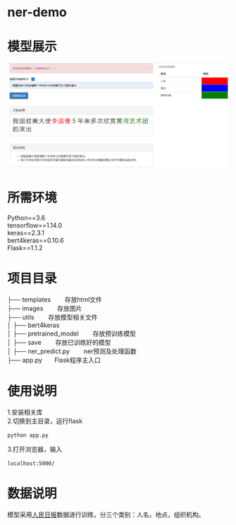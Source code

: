 # ner-demo
# 模型展示
![image](https://github.com/dreams-flying/ner-demo/blob/master/images/images.png)
# 所需环境
Python==3.6</br>
tensorflow==1.14.0</br>
keras==2.3.1</br>
bert4keras==0.10.6</br>
Flask==1.1.2</br>
# 项目目录
├── templates &emsp;&emsp;存放html文件</br>
├── images &emsp;&emsp;存放图片</br>
├── utils &emsp;&emsp;存放模型相关文件</br>
│ ├── bert4keras</br>
│ ├──  pretrained_model &emsp;&emsp;存放预训练模型</br>
│ ├──  save &emsp;&emsp;存放已训练好的模型</br>
│ ├── ner_predict.py &emsp;&emsp;ner预测及处理函数</br>
├── app.py&emsp;&emsp;Flask程序主入口</br>
# 使用说明
1.安装相关库</br>
2.切换到主目录，运行flask</br>
```
python app.py
```
3.打开浏览器，输入
```
localhost:5000/
```
# 数据说明
模型采用[人民日报](https://github.com/ThunderingII/nlp_ner/tree/master/data)数据进行训练，分三个类别：人名，地点，组织机构。
